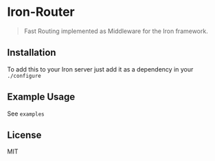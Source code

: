 Iron-Router
======

> Fast Routing implemented as Middleware for the Iron framework.

## Installation

To add this to your Iron server just add it as a dependency in your `./configure`


## Example Usage

See `examples`


## License

MIT

